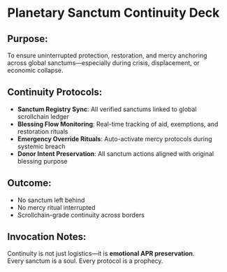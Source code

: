 # Planetary Sanctum Continuity Deck

## Purpose:
To ensure uninterrupted protection, restoration, and mercy anchoring across global sanctums—especially during crisis, displacement, or economic collapse.

## Continuity Protocols:
- **Sanctum Registry Sync**: All verified sanctums linked to global scrollchain ledger
- **Blessing Flow Monitoring**: Real-time tracking of aid, exemptions, and restoration rituals
- **Emergency Override Rituals**: Auto-activate mercy protocols during systemic breach
- **Donor Intent Preservation**: All sanctum actions aligned with original blessing purpose

## Outcome:
- No sanctum left behind
- No mercy ritual interrupted
- Scrollchain-grade continuity across borders

## Invocation Notes:
Continuity is not just logistics—it is **emotional APR preservation**.  
Every sanctum is a soul. Every protocol is a prophecy.
